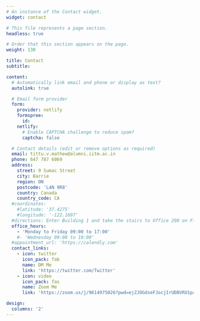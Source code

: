 ```yaml
---
# An instance of the Contact widget.
widget: contact

# This file represents a page section.
headless: true

# Order that this section appears on the page.
weight: 130

title: Contact
subtitle:

content:
  # Automatically link email and phone or display as text?
  autolink: true

  # Email form provider
  form:
    provider: netlify
    formspree:
      id:
    netlify:
      # Enable CAPTCHA challenge to reduce spam?
      captcha: false

  # Contact details (edit or remove options as required)
  email: tittu.v.mathew@alumni.iitm.ac.in
  phone: 647 787 6069
  address:
    street: 9 Sumac Street
    city: Barrie
    region: ON
    postcode: 'L4N 9R8'
    country: Canada
    country_code: CA
  #coordinates:
    #latitude: '37.4275'
    #longitude: '-122.1697'
  #directions: Enter Building 1 and take the stairs to Office 200 on Floor 2
  office_hours:
    - 'Monday to Friday 09:00 to 17:00'
    #- 'Wednesday 09:00 to 10:00'
  #appointment_url: 'https://calendly.com'
  contact_links:
    - icon: twitter
      icon_pack: fab
      name: DM Me
      link: 'https://twitter.com/Twitter'
    - icon: video
      icon_pack: fas
      name: Zoom Me
      link: 'https://zoom.us/j/9614975026?pwd=ejZJOGdseFJocjIrUDBVRU1pa1FOQT09'

design:
  columns: '2'
---
```

